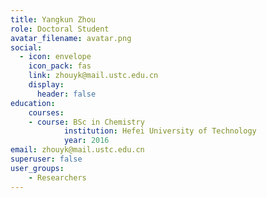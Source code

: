 ```yaml
---
title: Yangkun Zhou
role: Doctoral Student
avatar_filename: avatar.png
social:
  - icon: envelope
    icon_pack: fas
    link: zhouyk@mail.ustc.edu.cn
    display: 
      header: false
education:
	courses:
    - course: BSc in Chemistry
			institution: Hefei University of Technology 
			year: 2016
email: zhouyk@mail.ustc.edu.cn
superuser: false
user_groups:
	- Researchers
---
```

